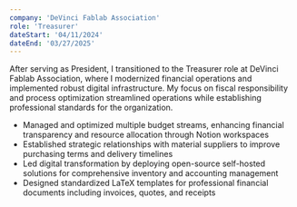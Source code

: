 ```yaml
---
company: 'DeVinci Fablab Association'
role: 'Treasurer'
dateStart: '04/11/2024'
dateEnd: '03/27/2025'
---
```


After serving as President, I transitioned to the Treasurer role at DeVinci Fablab Association, where I modernized financial operations and implemented robust digital infrastructure. My focus on fiscal responsibility and process optimization streamlined operations while establishing professional standards for the organization.

- Managed and optimized multiple budget streams, enhancing financial transparency and resource allocation through Notion workspaces
- Established strategic relationships with material suppliers to improve purchasing terms and delivery timelines
- Led digital transformation by deploying open-source self-hosted solutions for comprehensive inventory and accounting management
- Designed standardized LaTeX templates for professional financial documents including invoices, quotes, and receipts
